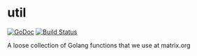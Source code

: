 # util

[![GoDoc](https://godoc.org/github.com/matrix-org/util?status.svg)](https://godoc.org/github.com/matrix-org/util)
[![Build Status](https://travis-ci.org/matrix-org/util.svg?branch=master)](https://travis-ci.org/matrix-org/util)

A loose collection of Golang functions that we use at matrix.org 
